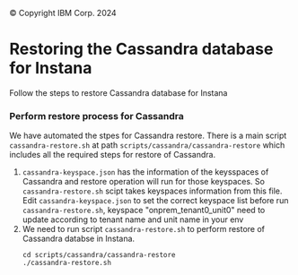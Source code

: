 © Copyright IBM Corp. 2024

# Restoring the Cassandra database for Instana

Follow the steps to restore Cassandra database for Instana

### Perform restore  process for Cassandra

   We have automated the stpes for Cassandra restore. There is a main script `cassandra-restore.sh` at path `scripts/cassandra/cassandra-restore` which includes all the required steps for restore of Cassandra.
 
   1. `cassandra-keyspace.json` has the information of the keysspaces of Cassandra and restore operation will run for those keyspaces. So `cassandra-restore.sh` scipt takes keyspaces information from this file. Edit `cassandra-keyspace.json` to set the correct keyspace list before run `cassandra-restore.sh`, keyspace "onprem_tenant0_unit0" need to update according to tenant name and unit name in your env
   2. We need to run script `cassandra-restore.sh` to perform restore of Cassandra databse in Instana.
      ```
      cd scripts/cassandra/cassandra-restore
      ./cassandra-restore.sh
      ```